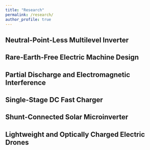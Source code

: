 ```yaml
---
title: "Research"
permalink: /research/
author_profile: true
---
```


Neutral-Point-Less Multilevel Inverter
------

Rare-Earth-Free Electric Machine Design
------

Partial Discharge and Electromagnetic Interference
------

Single-Stage DC Fast Charger
------

Shunt-Connected Solar Microinverter
------

Lightweight and Optically Charged Electric Drones
------
